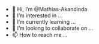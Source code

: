 - 👋 Hi, I’m @Mathias-Akandinda
- 👀 I’m interested in ...
- 🌱 I’m currently learning ...
- 💞️ I’m looking to collaborate on ...
- 📫 How to reach me ...

<!---
Hello World, Am Akandinda Mathias basically dealing in software development, Web development, Computer traing online and offline. 
Feel free to contact me am approachable and i welcome you to the world of techonolgy. LOVE YOU. BYE
l
--->
